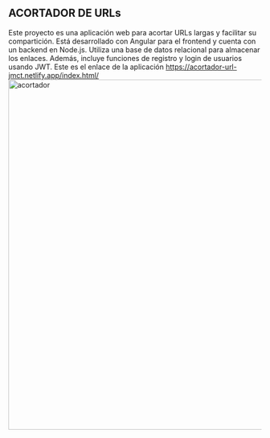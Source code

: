 ## ACORTADOR DE URLs
Este proyecto es una aplicación web para acortar URLs largas y facilitar su compartición. Está desarrollado con Angular para el frontend y cuenta con un backend en Node.js. Utiliza una base de datos relacional para almacenar los enlaces. Además, incluye funciones de registro y login de usuarios usando JWT.
Este es el enlace de la aplicación https://acortador-url-jmct.netlify.app/index.html/
<img width="697" alt="acortador" src="https://github.com/user-attachments/assets/3caa3e25-b2d3-4a47-9ba1-7b1f251b8f85">
